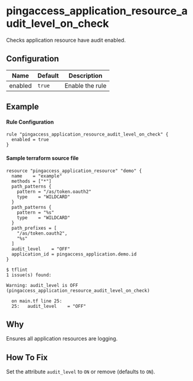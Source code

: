 # pingaccess_application_resource_audit_level_on_check

Checks application resource have audit enabled.

## Configuration

| Name | Default | Description |
|---|---|---|
| enabled | `true` | Enable the rule |

## Example

#### Rule Configuration

```hcl
rule "pingaccess_application_resource_audit_level_on_check" {
  enabled = true
}
```

#### Sample terraform source file
```hcl
resource "pingaccess_application_resource" "demo" {
  name    = "example"
  methods = ["*"]
  path_patterns {
    pattern = "/as/token.oauth2"
    type    = "WILDCARD"
  }
  path_patterns {
    pattern = "%s"
    type    = "WILDCARD"
  }
  path_prefixes = [
    "/as/token.oauth2",
    "%s"
  ]
  audit_level    = "OFF"
  application_id = pingaccess_application.demo.id
}
```

```console
$ tflint
1 issue(s) found:

Warning: audit_level is OFF (pingaccess_application_resource_audit_level_on_check)

  on main.tf line 25:
  25:   audit_level    = "OFF"
```

## Why

Ensures all application resources are logging.

## How To Fix

Set the attribute `audit_level` to `ON` or remove (defaults to `ON`). 